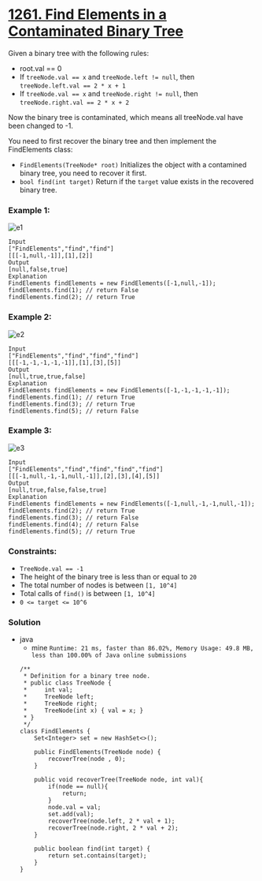 # [1261. Find Elements in a Contaminated Binary Tree](https://leetcode.com/problems/find-elements-in-a-contaminated-binary-tree/)

Given a binary tree with the following rules:
* root.val == 0
* If `treeNode.val == x` and `treeNode.left != null`, then `treeNode.left.val == 2 * x + 1`
* If `treeNode.val == x` and `treeNode.right != null`, then `treeNode.right.val == 2 * x + 2`

Now the binary tree is contaminated, which means all treeNode.val have been changed to -1.

You need to first recover the binary tree and then implement the FindElements class:
* `FindElements(TreeNode* root)` Initializes the object with a contamined binary tree, you need to recover it first.
* `bool find(int target)` Return if the `target` value exists in the recovered binary tree.
 

### Example 1:
![e1](https://assets.leetcode.com/uploads/2019/11/06/untitled-diagram-4-1.jpg)
```
Input
["FindElements","find","find"]
[[[-1,null,-1]],[1],[2]]
Output
[null,false,true]
Explanation
FindElements findElements = new FindElements([-1,null,-1]); 
findElements.find(1); // return False 
findElements.find(2); // return True 
```

### Example 2:
![e2](https://assets.leetcode.com/uploads/2019/11/06/untitled-diagram-4.jpg)
```
Input
["FindElements","find","find","find"]
[[[-1,-1,-1,-1,-1]],[1],[3],[5]]
Output
[null,true,true,false]
Explanation
FindElements findElements = new FindElements([-1,-1,-1,-1,-1]);
findElements.find(1); // return True
findElements.find(3); // return True
findElements.find(5); // return False
```

### Example 3:
![e3](https://assets.leetcode.com/uploads/2019/11/07/untitled-diagram-4-1-1.jpg)
```
Input
["FindElements","find","find","find","find"]
[[[-1,null,-1,-1,null,-1]],[2],[3],[4],[5]]
Output
[null,true,false,false,true]
Explanation
FindElements findElements = new FindElements([-1,null,-1,-1,null,-1]);
findElements.find(2); // return True
findElements.find(3); // return False
findElements.find(4); // return False
findElements.find(5); // return True
``` 

### Constraints:
* `TreeNode.val == -1`
* The height of the binary tree is less than or equal to `20`
* The total number of nodes is between `[1, 10^4]`
* Total calls of `find()` is between `[1, 10^4]`
* `0 <= target <= 10^6`


### Solution
* java
  * mine `Runtime: 21 ms, faster than 86.02%, Memory Usage: 49.8 MB, less than 100.00% of Java online submissions`
  ```
  /**
   * Definition for a binary tree node.
   * public class TreeNode {
   *     int val;
   *     TreeNode left;
   *     TreeNode right;
   *     TreeNode(int x) { val = x; }
   * }
   */
  class FindElements {
      Set<Integer> set = new HashSet<>();

      public FindElements(TreeNode node) {
          recoverTree(node , 0);
      }

      public void recoverTree(TreeNode node, int val){
          if(node == null){
              return;
          }
          node.val = val;
          set.add(val);
          recoverTree(node.left, 2 * val + 1);
          recoverTree(node.right, 2 * val + 2);
      }

      public boolean find(int target) {
          return set.contains(target);
      }
  }
  ```
